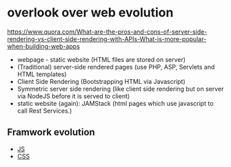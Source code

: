 # overlook over web evolution

https://www.quora.com/What-are-the-pros-and-cons-of-server-side-rendering-vs-client-side-rendering-with-APIs-What-is-more-popular-when-building-web-apps

- webpage - static website (HTML files are stored on server)
- (Traditional) server-side rendered pages (use PHP, ASP, Servlets and HTML templates)
- Client Side Rendering (Bootstrapping HTML via Javascript)
- Symmetric server side rendering (like client side rendering but on server via NodeJS before it is served to client)
- static website (again): JAMStack (html pages which use javascript to call Rest Services.)

## Framwork evolution

- [JS](https://2019.stateofjs.com/)
- [CSS](https://2019.stateofcss.com/)
